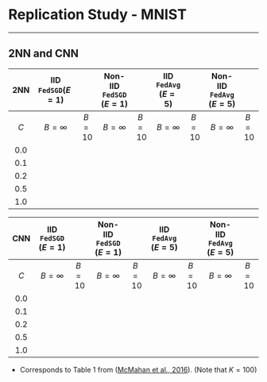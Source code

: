 # Replication Study - MNIST
---
## 2NN and CNN
| $\text{2NN}$ | IID `FedSGD`($E=1$)|| Non-IID `FedSGD` ($E=1$)|| IID `FedAvg` ($E=5$)|| Non-IID `FedAvg` ($E=5$)||
|:------------:|:----------:|:------:|:----------:|:------:|:----------:|:------:|:----------:|:------:|
|      $C$     | $B=\infty$ | $B=10$ | $B=\infty$ | $B=10$ | $B=\infty$ | $B=10$ | $B=\infty$ | $B=10$ |
|      0.0     |            |        |            |        |            |        |            |        |
|      0.1     |            |        |            |        |            |        |            |        |
|      0.2     |            |        |            |        |            |        |            |        |
|      0.5     |            |        |            |        |            |        |            |        |
|      1.0     |            |        |            |        |            |        |            |        |

| $\text{CNN}$ | IID `FedSGD` ($E=1$)|| Non-IID `FedSGD` ($E=1$)|| IID `FedAvg`  ($E=5$)|| Non-IID `FedAvg` ($E=5$)||
|:------------:|:----------:|:-------:|:----------:|:-----------:|:----------:|:--------:|:----------:|:-----------:|
|      $C$     | $B=\infty$ | $B=10$  | $B=\infty$ | $B=10$      | $B=\infty$ | $B=10$   | $B=\infty$ | $B=10$      |
|      0.0     |            |         |            |             |            |          |            |             |
|      0.1     |            |         |            |             |            |          |            |             |
|      0.2     |            |         |            |             |            |          |            |             |
|      0.5     |            |         |            |             |            |          |            |             |
|      1.0     |            |         |            |             |            |          |            |             |
* Corresponds to Table 1 from ([McMahan et al., 2016](https://arxiv.org/abs/1602.05629)). (Note that $K=100$)

